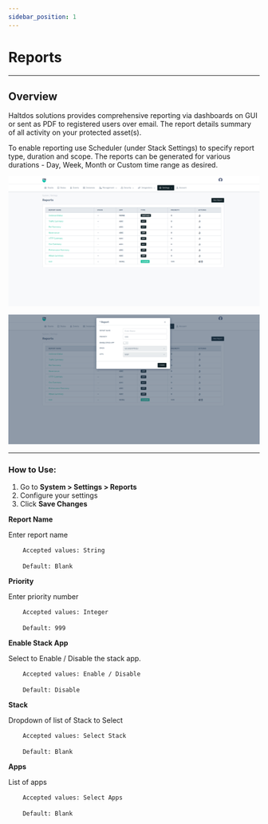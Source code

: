 ```yaml
---
sidebar_position: 1
---
```


# Reports

---

## Overview

Haltdos solutions provides comprehensive reporting via dashboards on GUI or sent as PDF to registered users over email. The report details summary of all activity on your protected asset(s).

To enable reporting use Scheduler (under Stack Settings) to specify report type, duration and scope. The reports can be generated for various durations - Day, Week, Month or Custom time range as desired.

![reports](/img/platform/v8/docs/sysrepo.png)

![reports](/img/platform/v8/docs/sysRepo2.png)

---

### How to Use:

1. Go to **System > Settings > Reports**
2. Configure your settings
3. Click **Save Changes**


**Report Name**

Enter report name

```
    Accepted values: String

    Default: Blank
```


**Priority**

Enter priority number

```
    Accepted values: Integer

    Default: 999
```


**Enable Stack App**

Select to Enable / Disable the stack app.

```
    Accepted values: Enable / Disable

    Default: Disable
```


**Stack**

Dropdown of list of Stack to Select

```
    Accepted values: Select Stack

    Default: Blank
```


**Apps**

List of apps

```
    Accepted values: Select Apps

    Default: Blank
```

